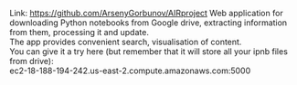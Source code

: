 Link: https://github.com/ArsenyGorbunov/AIRproject
Web application for downloading Python notebooks from Google drive,
extracting information from them, processing it and update. \
The app provides convenient search, visualisation of content. \
You can give it a try here (but remember that it will store all your ipnb files from drive):  
ec2-18-188-194-242.us-east-2.compute.amazonaws.com:5000 
